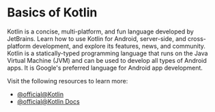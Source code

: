 # Basics of Kotlin

Kotlin is a concise, multi-platform, and fun language developed by JetBrains. Learn how to use Kotlin for Android, server-side, and cross-platform development, and explore its features, news, and community. Kotlin is a statically-typed programming language that runs on the Java Virtual Machine (JVM) and can be used to develop all types of Android apps. It is Google's preferred language for Android app development.

Visit the following resources to learn more:

- [@official@Kotlin](https://kotlinlang.org/)
- [@official@Kotlin Docs](https://kotlinlang.org/docs/getting-started.html)
